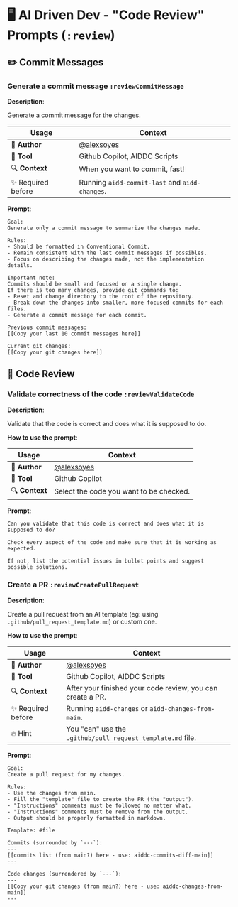 # 🖥️ AI Driven Dev - "Code Review" Prompts (`:review`)

## ✏️ Commit Messages

### Generate a commit message `:reviewCommitMessage`

**Description**:

Generate a commit message for the changes.

| Usage                   | Context                                                    |
|-------------------------|------------------------------------------------------------|
| 🚀 **Author**           | [@alexsoyes](https://beacons.ai/alexsoyes)                 |
| 🤖 **Tool**             | Github Copilot, AIDDC Scripts                              |
| 🔍 **Context**          | When you want to commit, fast!                             |
| ✨ Required before      | Running `aidd-commit-last` and `aidd-changes`.             |

**Prompt**:

```text
Goal:
Generate only a commit message to summarize the changes made.

Rules:
- Should be formatted in Conventional Commit.
- Remain consistent with the last commit messages if possibles.
- Focus on describing the changes made, not the implementation details.

Important note:
Commits should be small and focused on a single change.
If there is too many changes, provide git commands to:
- Reset and change directory to the root of the repository.
- Break down the changes into smaller, more focused commits for each files.
- Generate a commit message for each commit.

Previous commit messages:
[[Copy your last 10 commit messages here]]

Current git changes:
[[Copy your git changes here]]
```

## 📃 Code Review

### Validate correctness of the code `:reviewValidateCode`

**Description**:

Validate that the code is correct and does what it is supposed to do.

**How to use the prompt**:

| Usage                   | Context                                                    |
|-------------------------|------------------------------------------------------------|
| 🚀 **Author**           | [@alexsoyes](https://beacons.ai/alexsoyes)                 |
| 🤖 **Tool**             | Github Copilot                                             |
| 🔍 **Context**          | Select the code you want to be checked.                    |

**Prompt**:

```text
Can you validate that this code is correct and does what it is supposed to do?

Check every aspect of the code and make sure that it is working as expected.

If not, list the potential issues in bullet points and suggest possible solutions.
```

### Create a PR `:reviewCreatePullRequest`

**Description**:

Create a pull request from an AI template (eg: using `.github/pull_request_template.md`) or custom one.

**How to use the prompt**:

| Usage                   | Context                                                    |
|-------------------------|------------------------------------------------------------|
| 🚀 **Author**           | [@alexsoyes](https://beacons.ai/alexsoyes)                 |
| 🤖 **Tool**             | Github Copilot, AIDDC Scripts                              |
| 🔍 **Context**          | After your finished your code review, you can create a PR. |
| ✨ Required before      | Running `aidd-changes` or `aidd-changes-from-main`.        |
| 🔥 Hint                 | You "can" use the `.github/pull_request_template.md` file. |

**Prompt**:

```text
Goal:
Create a pull request for my changes.

Rules:
- Use the changes from main.
- Fill the "template" file to create the PR (the "output").
- "Instructions" comments must be followed no matter what.
- "Instructions" comments must be remove from the output.
- Output should be properly formatted in markdown.

Template: #file

Commits (surrounded by `---`):
---
[[commits list (from main?) here - use: aiddc-commits-diff-main]]
---

Code changes (surrendered by `---`):
---
[[Copy your git changes (from main?) here - use: aiddc-changes-from-main]]
---
```

